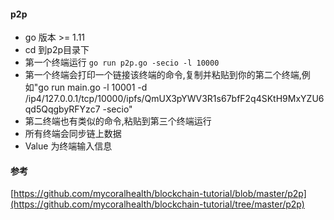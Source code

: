 #### p2p
* go 版本 >= 1.11
* cd 到p2p目录下
* 第一个终端运行 `go run p2p.go -secio -l 10000`
* 第一个终端会打印一个链接该终端的命令,复制并粘贴到你的第二个终端,例如"go run main.go -l 10001 -d /ip4/127.0.0.1/tcp/10000/ipfs/QmUX3pYWV3R1s67bfF2q4SKtH9MxYZU6qd5QqgbyRFYzc7 -secio"
* 第二终端也有类似的命令,粘贴到第三个终端运行
* 所有终端会同步链上数据
* Value 为终端输入信息

#### 参考
[https://github.com/mycoralhealth/blockchain-tutorial/blob/master/p2p](https://github.com/mycoralhealth/blockchain-tutorial/tree/master/p2p)